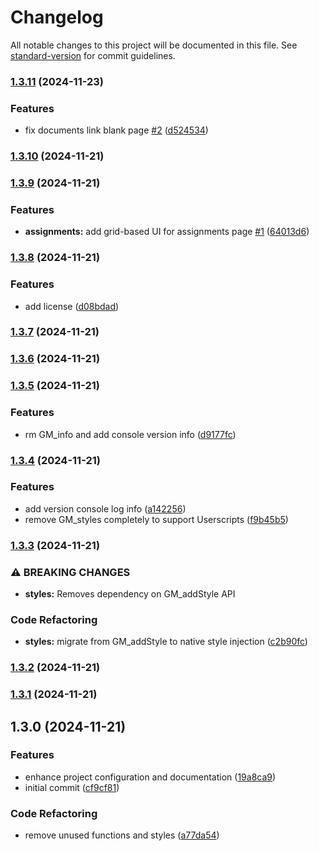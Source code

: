 # Changelog

All notable changes to this project will be documented in this file. See [standard-version](https://github.com/conventional-changelog/standard-version) for commit guidelines.

### [1.3.11](https://github.com/evannotfound/omnivox-optimizer/compare/v1.3.10...v1.3.11) (2024-11-23)


### Features

* fix documents link blank page [#2](https://github.com/evannotfound/omnivox-optimizer/issues/2) ([d524534](https://github.com/evannotfound/omnivox-optimizer/commit/d524534b91a713e91b6e4eb1b27a59666a292703))

### [1.3.10](https://github.com/evannotfound/omnivox-optimizer/compare/v1.3.9...v1.3.10) (2024-11-21)

### [1.3.9](https://github.com/evannotfound/omnivox-optimizer/compare/v1.3.8...v1.3.9) (2024-11-21)


### Features

* **assignments:** add grid-based UI for assignments page [#1](https://github.com/evannotfound/omnivox-optimizer/issues/1) ([64013d6](https://github.com/evannotfound/omnivox-optimizer/commit/64013d6228a0886603c1d055934f7f12cf17af31))

### [1.3.8](https://github.com/evannotfound/omnivox-optimizer/compare/v1.3.7...v1.3.8) (2024-11-21)


### Features

* add license ([d08bdad](https://github.com/evannotfound/omnivox-optimizer/commit/d08bdad609726bc82d8879c18bc39a18777e259d))

### [1.3.7](https://github.com/evannotfound/omnivox-optimizer/compare/v1.3.6...v1.3.7) (2024-11-21)

### [1.3.6](https://github.com/evannotfound/omnivox-optimizer/compare/v1.3.5...v1.3.6) (2024-11-21)

### [1.3.5](https://github.com/evannotfound/omnivox-optimizer/compare/v1.3.4...v1.3.5) (2024-11-21)


### Features

* rm GM_info and add console version info ([d9177fc](https://github.com/evannotfound/omnivox-optimizer/commit/d9177fc261da3e0d761f7bc966289ec185125d4b))

### [1.3.4](https://github.com/evannotfound/omnivox-optimizer/compare/v1.3.3...v1.3.4) (2024-11-21)


### Features

* add version console log info ([a142256](https://github.com/evannotfound/omnivox-optimizer/commit/a1422566a74461bed4c8804f413ba2343cfae366))
* remove GM_styles completely to support Userscripts ([f9b45b5](https://github.com/evannotfound/omnivox-optimizer/commit/f9b45b59cc3c89cba34cc64d14e5cdd188eef9df))

### [1.3.3](https://github.com/evannotfound/omnivox-optimizer/compare/v1.3.2...v1.3.3) (2024-11-21)


### ⚠ BREAKING CHANGES

* **styles:** Removes dependency on GM_addStyle API

### Code Refactoring

* **styles:** migrate from GM_addStyle to native style injection ([c2b90fc](https://github.com/evannotfound/omnivox-optimizer/commit/c2b90fc60b7e94b22b85b67341a137d77e46a684))

### [1.3.2](https://github.com/evannotfound/omnivox-optimizer/compare/v1.3.1...v1.3.2) (2024-11-21)

### [1.3.1](https://github.com/evannotfound/omnivox-optimizer/compare/v1.3.0...v1.3.1) (2024-11-21)

## 1.3.0 (2024-11-21)


### Features

* enhance project configuration and documentation ([19a8ca9](https://github.com/evannotfound/omnivox-optimizer/commit/19a8ca99383fb6f94f1e5b8969835dda77c93714))
* initial commit ([cf9cf81](https://github.com/evannotfound/omnivox-optimizer/commit/cf9cf8185ede854358a0a42f35936f39bf74aaa5))


### Code Refactoring

* remove unused functions and styles ([a77da54](https://github.com/evannotfound/omnivox-optimizer/commit/a77da5473b7b1532db37e13d539dc4f367ab747e))

